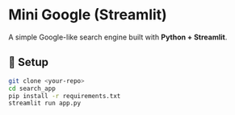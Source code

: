 # Mini Google (Streamlit)

A simple Google-like search engine built with **Python + Streamlit**.

## 🚀 Setup
```bash
git clone <your-repo>
cd search_app
pip install -r requirements.txt
streamlit run app.py
